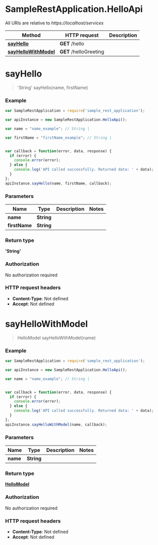 # SampleRestApplication.HelloApi

All URIs are relative to *https://localhost/services*

Method | HTTP request | Description
------------- | ------------- | -------------
[**sayHello**](HelloApi.md#sayHello) | **GET** /hello | 
[**sayHelloWithModel**](HelloApi.md#sayHelloWithModel) | **GET** /helloGreeting | 


<a name="sayHello"></a>
# **sayHello**
> &#39;String&#39; sayHello(name, firstName)





### Example
```javascript
var SampleRestApplication = require('sample_rest_application');

var apiInstance = new SampleRestApplication.HelloApi();

var name = "name_example"; // String | 

var firstName = "firstName_example"; // String | 


var callback = function(error, data, response) {
  if (error) {
    console.error(error);
  } else {
    console.log('API called successfully. Returned data: ' + data);
  }
};
apiInstance.sayHello(name, firstName, callback);
```

### Parameters

Name | Type | Description  | Notes
------------- | ------------- | ------------- | -------------
 **name** | **String**|  | 
 **firstName** | **String**|  | 

### Return type

**&#39;String&#39;**

### Authorization

No authorization required

### HTTP request headers

 - **Content-Type**: Not defined
 - **Accept**: Not defined

<a name="sayHelloWithModel"></a>
# **sayHelloWithModel**
> HelloModel sayHelloWithModel(name)





### Example
```javascript
var SampleRestApplication = require('sample_rest_application');

var apiInstance = new SampleRestApplication.HelloApi();

var name = "name_example"; // String | 


var callback = function(error, data, response) {
  if (error) {
    console.error(error);
  } else {
    console.log('API called successfully. Returned data: ' + data);
  }
};
apiInstance.sayHelloWithModel(name, callback);
```

### Parameters

Name | Type | Description  | Notes
------------- | ------------- | ------------- | -------------
 **name** | **String**|  | 

### Return type

[**HelloModel**](HelloModel.md)

### Authorization

No authorization required

### HTTP request headers

 - **Content-Type**: Not defined
 - **Accept**: Not defined


